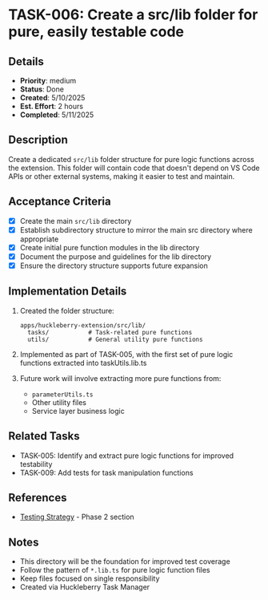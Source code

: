 # TASK-006: Create a src/lib folder for pure, easily testable code

## Details
- **Priority**: medium
- **Status**: Done
- **Created**: 5/10/2025
- **Est. Effort**: 2 hours
- **Completed**: 5/11/2025

## Description
Create a dedicated `src/lib` folder structure for pure logic functions across the extension. This folder will contain code that doesn't depend on VS Code APIs or other external systems, making it easier to test and maintain.

## Acceptance Criteria
- [x] Create the main `src/lib` directory
- [x] Establish subdirectory structure to mirror the main src directory where appropriate
- [x] Create initial pure function modules in the lib directory
- [x] Document the purpose and guidelines for the lib directory
- [x] Ensure the directory structure supports future expansion

## Implementation Details
1. Created the folder structure:
   ```
   apps/huckleberry-extension/src/lib/
     tasks/           # Task-related pure functions
     utils/           # General utility pure functions
   ```

2. Implemented as part of TASK-005, with the first set of pure logic functions extracted into taskUtils.lib.ts

3. Future work will involve extracting more pure functions from:
   - `parameterUtils.ts`
   - Other utility files
   - Service layer business logic

## Related Tasks
- TASK-005: Identify and extract pure logic functions for improved testability
- TASK-009: Add tests for task manipulation functions

## References
- [Testing Strategy](c:\Projects\vscode-huckleberry\docs\testing-strategy.md) - Phase 2 section

## Notes
- This directory will be the foundation for improved test coverage
- Follow the pattern of `*.lib.ts` for pure logic function files
- Keep files focused on single responsibility
- Created via Huckleberry Task Manager
